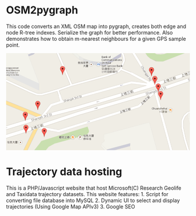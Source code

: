 OSM2pygraph
===========
This code converts an XML OSM map into pygraph, creates both edge and node R-tree indexes. Serialize the graph for better performance. Also demonstrates how to obtain m-nearest neighbours for a given GPS sample point.

![Alt text](/source/nearest_edges.png "nearest edges")

Trajectory data hosting
=======================
This is a PHP/Javascript website that host Microsoft(C) Research Geolife and Taxidata trajectory datasets.
This website features:
	1. Script for converting file database into MySQL
	2. Dynamic UI to select and display trajectories (Using Google Map APIv3)
	3. Google SEO
